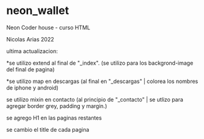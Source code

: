 # neon_wallet

Neon
Coder house - curso HTML

Nicolas Arias
2022

ultima actualizacion:

<meta name="keywords" content="billetera electronica, billetera, wallet, appstore, google play, finanzas, tecnologia, descentralizado, dolares, intercambio, exchange, telefono">

<meta name="description" content="Creá tu billetera virtual para almacenar, comprar, vender, enviar y recibir dinero de forma fácil y segura. Descubrí la nueva economía digital.">

\*se utilizo extend al final de "\_index". (se utilizo para los backgrond-image del final de pagina)

\*se utilizo map en descargas (al final en "\_descargas" | colorea los nombres de iphone y android)

se utilizo mixin en contacto (al principio de "\_contacto" | se utlizo para agregar border grey, padding y margin.)

se agrego H1 en las paginas restantes

se cambio el title de cada pagina
